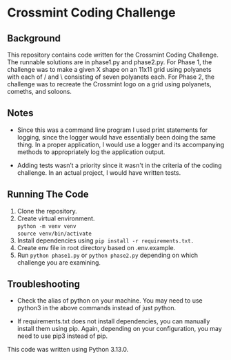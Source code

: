 # Crossmint Coding Challenge

## Background

This repository contains code written for the Crossmint Coding Challenge. The runnable solutions are in phase1.py and phase2.py. For Phase 1, the challenge was to make a given X shape on an 11x11 grid using polyanets with each of / and \ consisting of seven polyanets each. For Phase 2, the challenge was to recreate the Crossmint logo on a grid using polyanets, comeths, and soloons.

## Notes

* Since this was a command line program I used print statements for logging, since the logger would have essentially been doing the same thing. In a proper application, I would use a logger and its accompanying methods to appropriately log the application output.

* Adding tests wasn’t a priority since it wasn't in the criteria of the coding challenge. In an actual project, I would have written tests. 

## Running The Code

1. Clone the repository.
2. Create virtual environment.
    <br/>```python -m venv venv```
    <br />```source venv/bin/activate``` <br/>
3. Install dependencies using ```pip install -r requirements.txt.```
4. Create env file in root directory based on .env.example.
5. Run ```python phase1.py``` or ```python phase2.py``` depending on which challenge you are examining.


## Troubleshooting

* Check the alias of python on your machine. You may need to use python3 in the above commands instead of just python.

* If requirements.txt does not install dependencies, you can manually install them using pip. Again, depending on your configuration, you may need to use pip3 instead of pip.

This code was written using Python 3.13.0.
